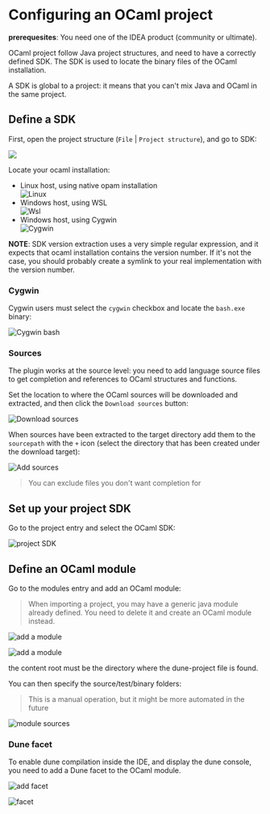 # Configuring an OCaml project

**prerequesites**: You need one of the IDEA product (community or ultimate).

OCaml project follow Java project structures, and need to have a correctly defined 
SDK. The SDK is used to locate the binary files of the OCaml installation.

A SDK is global to a project: it means that you can't mix Java and OCaml in the
same project.

## Define a SDK

First, open the project structure (`File` | `Project structure`), and go to SDK:

![](img/sdk_01.png)

Locate your ocaml installation:

- Linux host, using native opam installation <br/> ![Linux](img/sdk_02.png)
- Windows host, using WSL <br/> ![Wsl](img/sdk_02_wsl.png)
- Windows host, using Cygwin <br/> ![Cygwin](img/sdk_02_cygwin.png)

**NOTE**: SDK version extraction uses a very simple regular expression, and it
expects that ocaml installation contains the version number. If it's not the
case, you should probably create a symlink to your real implementation with the
version number.

### Cygwin

Cygwin users must select the `cygwin` checkbox and locate the `bash.exe` binary:

![Cygwin bash](img/sdk_02_bash.png)

### Sources 

The plugin works at the source level: you need to add language source files to
get completion and references to OCaml structures and functions.

Set the location to where the OCaml sources will be downloaded and extracted,
and then click the `Download sources` button:

![Download sources](img/sdk_03_download_sources.png)

When sources have been extracted to the target directory add them to the 
`sourcepath` with the `+` icon (select the directory that has been created under
the download target):

![Add sources](img/sdk_03_add_sources.png)
> You can exclude files you don't want completion for

## Set up your project SDK

Go to the project entry and select the OCaml SDK:

![project SDK](img/sdk_04.png)

## Define an OCaml module

Go to the modules entry and add an OCaml module:

> When importing a project, you may have a generic java module already defined.
> You need to delete it and create an OCaml module instead.
 
![add a module](img/module_01.png)

![add a module](img/module_02.png)

the content root must be the directory where the dune-project file is found.

You can then specify the source/test/binary folders:
> This is a manual operation, but it might be more automated in the future 

![module sources](img/module_03.png)

### Dune facet

To enable dune compilation inside the IDE, and display the dune console, you
need to add a Dune facet to the OCaml module.

![add facet](img/facet_01.png)

![facet](img/facet_02.png)


